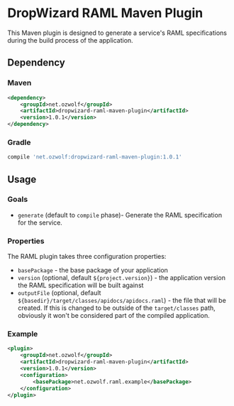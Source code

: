 # DropWizard RAML Maven Plugin

This Maven plugin is designed to generate a service's RAML specifications during the build process of the application.

## Dependency

### Maven

```xml
<dependency>
    <groupId>net.ozwolf</groupId>
    <artifactId>dropwizard-raml-maven-plugin</artifactId>
    <version>1.0.1</version>
</dependency>
```

### Gradle

```gradle
compile 'net.ozwolf:dropwizard-raml-maven-plugin:1.0.1'
``` 

## Usage

### Goals

+ `generate` (default to `compile` phase)- Generate the RAML specification for the service.

### Properties

The RAML plugin takes three configuration properties:

+ `basePackage` - the base package of your application
+ `version` (optional, default `${project.version}`) - the application version the RAML specification will be built against
+ `outputFile` (optional, default `${basedir}/target/classes/apidocs/apidocs.raml`) - the file that will be created.  If this is changed to be outside of the `target/classes` path, obviously it won't be considered part of the compiled application.

### Example

```xml
<plugin>
    <groupId>net.ozwolf</groupId>
    <artifactId>dropwizard-raml-maven-plugin</artifactId>
    <version>1.0.1</version>
    <configuration>
        <basePackage>net.ozwolf.raml.example</basePackage>
    </configuration>
</plugin>
```